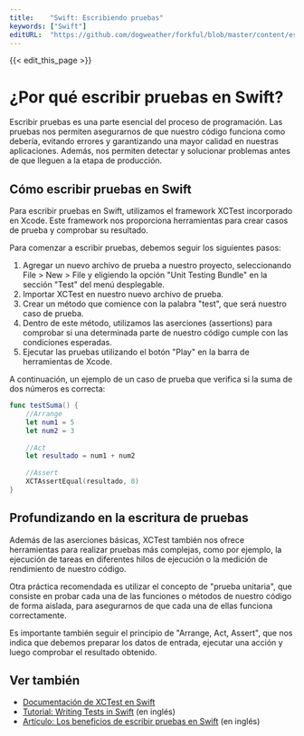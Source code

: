 ```yaml
---
title:    "Swift: Escribiendo pruebas"
keywords: ["Swift"]
editURL:  "https://github.com/dogweather/forkful/blob/master/content/es/swift/writing-tests.md"
---
```


{{< edit_this_page >}}

# ¿Por qué escribir pruebas en Swift?

Escribir pruebas es una parte esencial del proceso de programación. Las pruebas nos permiten asegurarnos de que nuestro código funciona como debería, evitando errores y garantizando una mayor calidad en nuestras aplicaciones. Además, nos permiten detectar y solucionar problemas antes de que lleguen a la etapa de producción.

## Cómo escribir pruebas en Swift

Para escribir pruebas en Swift, utilizamos el framework XCTest incorporado en Xcode. Este framework nos proporciona herramientas para crear casos de prueba y comprobar su resultado.

Para comenzar a escribir pruebas, debemos seguir los siguientes pasos:

1. Agregar un nuevo archivo de prueba a nuestro proyecto, seleccionando File > New > File y eligiendo la opción "Unit Testing Bundle" en la sección "Test" del menú desplegable.
2. Importar XCTest en nuestro nuevo archivo de prueba.
3. Crear un método que comience con la palabra "test", que será nuestro caso de prueba.
4. Dentro de este método, utilizamos las aserciones (assertions) para comprobar si una determinada parte de nuestro código cumple con las condiciones esperadas.
5. Ejecutar las pruebas utilizando el botón "Play" en la barra de herramientas de Xcode.

A continuación, un ejemplo de un caso de prueba que verifica si la suma de dos números es correcta:

```Swift
func testSuma() {
    //Arrange
    let num1 = 5
    let num2 = 3
    
    //Act
    let resultado = num1 + num2
    
    //Assert
    XCTAssertEqual(resultado, 8)
}
```

## Profundizando en la escritura de pruebas

Además de las aserciones básicas, XCTest también nos ofrece herramientas para realizar pruebas más complejas, como por ejemplo, la ejecución de tareas en diferentes hilos de ejecución o la medición de rendimiento de nuestro código.

Otra práctica recomendada es utilizar el concepto de "prueba unitaria", que consiste en probar cada una de las funciones o métodos de nuestro código de forma aislada, para asegurarnos de que cada una de ellas funciona correctamente.

Es importante también seguir el principio de "Arrange, Act, Assert", que nos indica que debemos preparar los datos de entrada, ejecutar una acción y luego comprobar el resultado obtenido.

## Ver también

- [Documentación de XCTest en Swift](https://developer.apple.com/documentation/xctest)
- [Tutorial: Writing Tests in Swift](https://www.raywenderlich.com/960290-ios-unit-testing-and-ui-testing-tutorial) (en inglés)
- [Artículo: Los beneficios de escribir pruebas en Swift](https://medium.com/flawless-app-stories/the-benefits-of-writing-tests-in-swift-f7cd3cba9806) (en inglés)